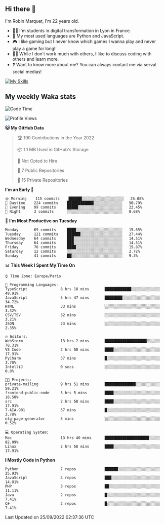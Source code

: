 ## Hi there 👋

I'm Robin Marquet, I'm 22 years old.

- 👨‍💻 I'm students in digital transformation in Lyon in France.
- 🌱 My most used languages are Python and JavaScript.
- 🎮 I like gaming but I never know which games I wanna play and never play a game for long!
- 👯‍♀️ While I don't work much with others, I like to discuss coding with others and learn more.
- ❓ Want to know more about me? You can always contact me via serval social medias!

[![My Skills](https://skillicons.dev/icons?i=js,html,css,docker,express,figma,firebase,graphql,mongodb,mysql,nodejs,py,react,ts,vue)](https://skillicons.dev)

## My weekly Waka stats

<!--START_SECTION:waka-->
![Code Time](http://img.shields.io/badge/Code%20Time-2%2C235%20hrs%2017%20mins-blue)

![Profile Views](http://img.shields.io/badge/Profile%20Views-0-blue)

**🐱 My GitHub Data** 

> 🏆 190 Contributions in the Year 2022
 > 
> 📦 1.1 MB Used in GitHub's Storage 
 > 
> 🚫 Not Opted to Hire
 > 
> 📜 7 Public Repositories 
 > 
> 🔑 15 Private Repositories  
 > 
**I'm an Early 🐤** 

```text
🌞 Morning    115 commits    ██████░░░░░░░░░░░░░░░░░░░   26.08% 
🌆 Daytime    224 commits    ████████████░░░░░░░░░░░░░   50.79% 
🌃 Evening    99 commits     █████░░░░░░░░░░░░░░░░░░░░   22.45% 
🌙 Night      3 commits      ░░░░░░░░░░░░░░░░░░░░░░░░░   0.68%

```
📅 **I'm Most Productive on Tuesday** 

```text
Monday       69 commits     ████░░░░░░░░░░░░░░░░░░░░░   15.65% 
Tuesday      121 commits    ██████░░░░░░░░░░░░░░░░░░░   27.44% 
Wednesday    64 commits     ███░░░░░░░░░░░░░░░░░░░░░░   14.51% 
Thursday     64 commits     ███░░░░░░░░░░░░░░░░░░░░░░   14.51% 
Friday       70 commits     ████░░░░░░░░░░░░░░░░░░░░░   15.87% 
Saturday     12 commits     ░░░░░░░░░░░░░░░░░░░░░░░░░   2.72% 
Sunday       41 commits     ██░░░░░░░░░░░░░░░░░░░░░░░   9.3%

```


📊 **This Week I Spent My Time On** 

```text
⌚︎ Time Zone: Europe/Paris

💬 Programming Languages: 
TypeScript               8 hrs 18 mins       ████████████░░░░░░░░░░░░░   49.91% 
JavaScript               5 hrs 47 mins       ████████░░░░░░░░░░░░░░░░░   34.72% 
HTML                     33 mins             ░░░░░░░░░░░░░░░░░░░░░░░░░   3.32% 
CSV/TSV                  32 mins             ░░░░░░░░░░░░░░░░░░░░░░░░░   3.21% 
JSON                     23 mins             ░░░░░░░░░░░░░░░░░░░░░░░░░   2.35%

🔥 Editors: 
WebStorm                 13 hrs 2 mins       ███████████████████░░░░░░   78.31% 
VS Code                  2 hrs 58 mins       ████░░░░░░░░░░░░░░░░░░░░░   17.91% 
PyCharm                  37 mins             █░░░░░░░░░░░░░░░░░░░░░░░░   3.78% 
IntelliJ                 0 secs              ░░░░░░░░░░░░░░░░░░░░░░░░░   0.0%

🐱‍💻 Projects: 
private-mailing          9 hrs 51 mins       ██████████████░░░░░░░░░░░   59.21% 
frontend-public-node     3 hrs 5 mins        ████░░░░░░░░░░░░░░░░░░░░░   18.58% 
src                      2 hrs 58 mins       ████░░░░░░░░░░░░░░░░░░░░░   17.91% 
T-AIA-901                37 mins             █░░░░░░░░░░░░░░░░░░░░░░░░   3.78% 
nlg-page-generator       5 mins              ░░░░░░░░░░░░░░░░░░░░░░░░░   0.52%

💻 Operating System: 
Mac                      13 hrs 40 mins      ████████████████████░░░░░   82.09% 
Linux                    2 hrs 58 mins       ████░░░░░░░░░░░░░░░░░░░░░   17.91%

```

**I Mostly Code in Python** 

```text
Python                   7 repos             ██████░░░░░░░░░░░░░░░░░░░   25.93% 
JavaScript               4 repos             ███░░░░░░░░░░░░░░░░░░░░░░   14.81% 
PHP                      3 repos             ██░░░░░░░░░░░░░░░░░░░░░░░   11.11% 
Java                     2 repos             █░░░░░░░░░░░░░░░░░░░░░░░░   7.41% 
C#                       2 repos             █░░░░░░░░░░░░░░░░░░░░░░░░   7.41%

```



 Last Updated on 25/09/2022 02:37:36 UTC
<!--END_SECTION:waka-->
